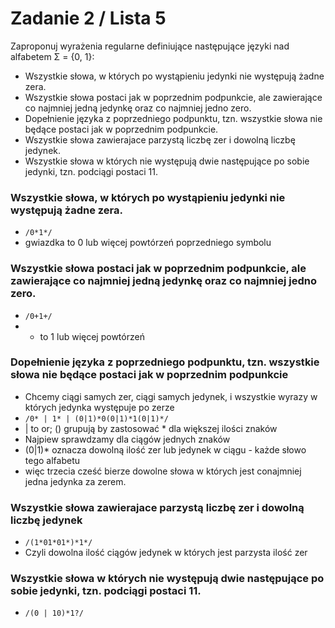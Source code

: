 # Zadanie 2 / Lista 5
Zaproponuj wyrażenia regularne definiujące następujące języki nad alfabetem
Σ = {0, 1}:
- Wszystkie słowa, w których po wystąpieniu jedynki nie występują żadne zera.
- Wszystkie słowa postaci jak w poprzednim podpunkcie, ale zawierające
co najmniej jedną jedynkę oraz co najmniej jedno zero.
- Dopełnienie języka z poprzedniego podpunktu, tzn. wszystkie słowa nie będące postaci jak w poprzednim podpunkcie.
- Wszystkie słowa zawierajace parzystą liczbę zer i dowolną liczbę jedynek.
- Wszystkie słowa w których nie występują dwie następujące po sobie jedynki, tzn. podciągi postaci 11.

### Wszystkie słowa, w których po wystąpieniu jedynki nie występują żadne zera.

- `/0*1*/`
- gwiazdka to 0 lub więcej powtórzeń poprzedniego symbolu

### Wszystkie słowa postaci jak w poprzednim podpunkcie, ale zawierające co najmniej jedną jedynkę oraz co najmniej jedno zero.

- `/0+1+/`
- + to 1 lub więcej powtórzeń

### Dopełnienie języka z poprzedniego podpunktu, tzn. wszystkie słowa nie będące postaci jak w poprzednim podpunkcie
- Chcemy ciągi samych zer, ciągi samych jedynek, i wszystkie wyrazy w których jedynka występuje po zerze
- `/0* | 1* | (0|1)*0(0|1)*1(0|1)*/`
- | to or; () grupują by zastosować * dla większej ilości znaków
- Najpiew sprawdzamy dla ciągów jednych znaków
- (0|1)* oznacza dowolną ilość zer lub jedynek w ciągu - każde słowo tego alfabetu
- więc trzecia cześć bierze dowolne słowa w których jest conajmniej jedna jedynka za zerem.

### Wszystkie słowa zawierajace parzystą liczbę zer i dowolną liczbę jedynek
- `/(1*01*01*)*1*/`
- Czyli dowolna ilość ciągów jedynek w których jest parzysta ilość zer

### Wszystkie słowa w których nie występują dwie następujące po sobie jedynki, tzn. podciągi postaci 11.
- `/(0 | 10)*1?/`